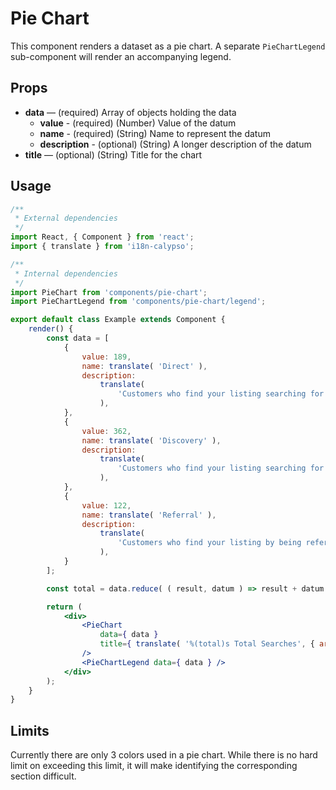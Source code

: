 # Pie Chart

This component renders a dataset as a pie chart. A separate `PieChartLegend` sub-component will render an accompanying legend.

## Props 

* **data** — (required) Array of objects holding the data
	* **value** - (required) (Number) Value of the datum
	* **name** - (required) (String) Name to represent the datum
	* **description** - (optional) (String) A longer description of the datum 
* **title** — (optional) (String) Title for the chart

## Usage

```jsx
/**
 * External dependencies
 */
import React, { Component } from 'react';
import { translate } from 'i18n-calypso';

/**
 * Internal dependencies
 */
import PieChart from 'components/pie-chart';
import PieChartLegend from 'components/pie-chart/legend';

export default class Example extends Component {
	render() {
		const data = [
			{
				value: 189,
				name: translate( 'Direct' ),
				description:
					translate(
						'Customers who find your listing searching for your business or address'
					),
			},
			{
				value: 362,
				name: translate( 'Discovery' ),
				description:
					translate(
						'Customers who find your listing searching for a category, product, or service'
					),
			},
			{
				value: 122,
				name: translate( 'Referral' ),
				description:
					translate(
						'Customers who find your listing by being referred from another type of search'
					),
			}
		];

		const total = data.reduce( ( result, datum ) => result + datum.value, 0 );

		return (
			<div>
				<PieChart
					data={ data }
					title={ translate( '%(total)s Total Searches', { args: { total } } ) }
				/>
				<PieChartLegend data={ data } />
			</div>
		);
	}
}
```

## Limits

Currently there are only 3 colors used in a pie chart. While there is no hard limit on exceeding this limit, it will make identifying the corresponding section difficult.
